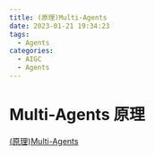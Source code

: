 ```yaml
---
title: (原理)Multi-Agents
date: 2023-01-21 19:34:23
tags:
  - Agents
categories:
  - AIGC  
  - Agents
---
```


<p></p>
<!-- more -->


# Multi-Agents 原理
[(原理)Multi-Agents](https://candied-skunk-1ca.notion.site/Multi-Agents-10dbfe211084801f882dd0fe42d93eef?pvs=4)
